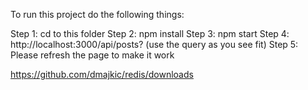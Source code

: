 To run this project do the following things:

Step 1: cd to this folder
Step 2: npm install
Step 3: npm start
Step 4: http://localhost:3000/api/posts?  (use the query as you see fit)
Step 5: Please refresh the page to make it work



https://github.com/dmajkic/redis/downloads
